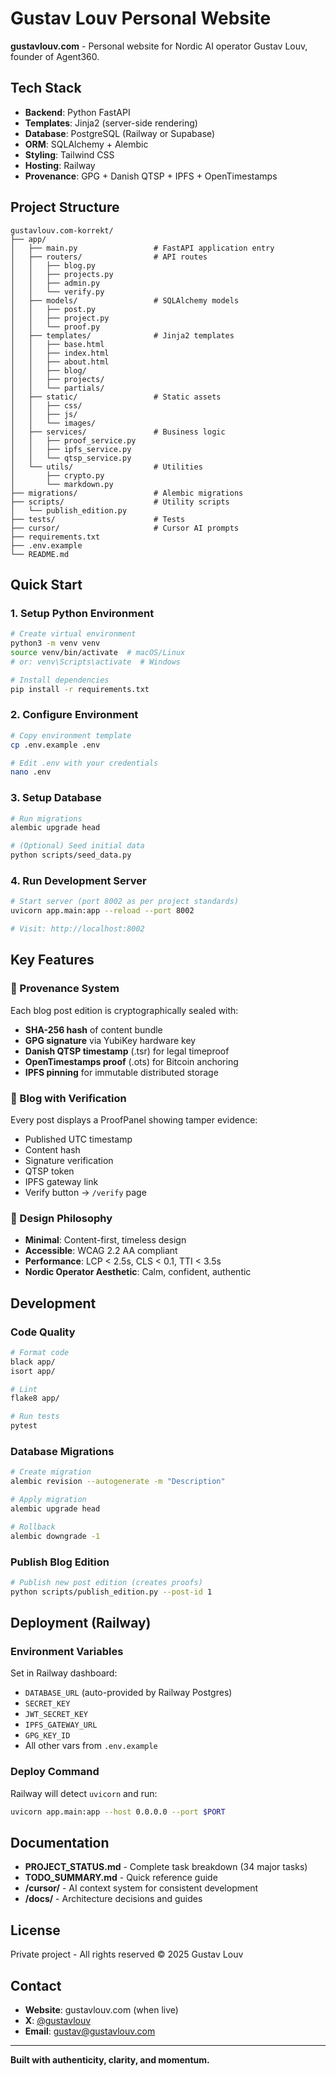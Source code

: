 # Gustav Louv Personal Website

**gustavlouv.com** - Personal website for Nordic AI operator Gustav Louv, founder of Agent360.

## Tech Stack

- **Backend**: Python FastAPI
- **Templates**: Jinja2 (server-side rendering)
- **Database**: PostgreSQL (Railway or Supabase)
- **ORM**: SQLAlchemy + Alembic
- **Styling**: Tailwind CSS
- **Hosting**: Railway
- **Provenance**: GPG + Danish QTSP + IPFS + OpenTimestamps

## Project Structure

```
gustavlouv.com-korrekt/
├── app/
│   ├── main.py                 # FastAPI application entry
│   ├── routers/                # API routes
│   │   ├── blog.py
│   │   ├── projects.py
│   │   ├── admin.py
│   │   └── verify.py
│   ├── models/                 # SQLAlchemy models
│   │   ├── post.py
│   │   ├── project.py
│   │   └── proof.py
│   ├── templates/              # Jinja2 templates
│   │   ├── base.html
│   │   ├── index.html
│   │   ├── about.html
│   │   ├── blog/
│   │   ├── projects/
│   │   └── partials/
│   ├── static/                 # Static assets
│   │   ├── css/
│   │   ├── js/
│   │   └── images/
│   ├── services/               # Business logic
│   │   ├── proof_service.py
│   │   ├── ipfs_service.py
│   │   └── qtsp_service.py
│   └── utils/                  # Utilities
│       ├── crypto.py
│       └── markdown.py
├── migrations/                 # Alembic migrations
├── scripts/                    # Utility scripts
│   └── publish_edition.py
├── tests/                      # Tests
├── cursor/                     # Cursor AI prompts
├── requirements.txt
├── .env.example
└── README.md

```

## Quick Start

### 1. Setup Python Environment

```bash
# Create virtual environment
python3 -m venv venv
source venv/bin/activate  # macOS/Linux
# or: venv\Scripts\activate  # Windows

# Install dependencies
pip install -r requirements.txt
```

### 2. Configure Environment

```bash
# Copy environment template
cp .env.example .env

# Edit .env with your credentials
nano .env
```

### 3. Setup Database

```bash
# Run migrations
alembic upgrade head

# (Optional) Seed initial data
python scripts/seed_data.py
```

### 4. Run Development Server

```bash
# Start server (port 8002 as per project standards)
uvicorn app.main:app --reload --port 8002

# Visit: http://localhost:8002
```

## Key Features

### 🔐 Provenance System

Each blog post edition is cryptographically sealed with:
- **SHA-256 hash** of content bundle
- **GPG signature** via YubiKey hardware key
- **Danish QTSP timestamp** (.tsr) for legal timeproof
- **OpenTimestamps proof** (.ots) for Bitcoin anchoring
- **IPFS pinning** for immutable distributed storage

### 📝 Blog with Verification

Every post displays a ProofPanel showing tamper evidence:
- Published UTC timestamp
- Content hash
- Signature verification
- QTSP token
- IPFS gateway link
- Verify button → `/verify` page

### 🎨 Design Philosophy

- **Minimal**: Content-first, timeless design
- **Accessible**: WCAG 2.2 AA compliant
- **Performance**: LCP < 2.5s, CLS < 0.1, TTI < 3.5s
- **Nordic Operator Aesthetic**: Calm, confident, authentic

## Development

### Code Quality

```bash
# Format code
black app/
isort app/

# Lint
flake8 app/

# Run tests
pytest
```

### Database Migrations

```bash
# Create migration
alembic revision --autogenerate -m "Description"

# Apply migration
alembic upgrade head

# Rollback
alembic downgrade -1
```

### Publish Blog Edition

```bash
# Publish new post edition (creates proofs)
python scripts/publish_edition.py --post-id 1
```

## Deployment (Railway)

### Environment Variables

Set in Railway dashboard:
- `DATABASE_URL` (auto-provided by Railway Postgres)
- `SECRET_KEY`
- `JWT_SECRET_KEY`
- `IPFS_GATEWAY_URL`
- `GPG_KEY_ID`
- All other vars from `.env.example`

### Deploy Command

Railway will detect `uvicorn` and run:
```bash
uvicorn app.main:app --host 0.0.0.0 --port $PORT
```

## Documentation

- **PROJECT_STATUS.md** - Complete task breakdown (34 major tasks)
- **TODO_SUMMARY.md** - Quick reference guide
- **/cursor/** - AI context system for consistent development
- **/docs/** - Architecture decisions and guides

## License

Private project - All rights reserved © 2025 Gustav Louv

## Contact

- **Website**: gustavlouv.com (when live)
- **X**: [@gustavlouv](https://x.com/gustavlouv)
- **Email**: gustav@gustavlouv.com

---

**Built with authenticity, clarity, and momentum.**

